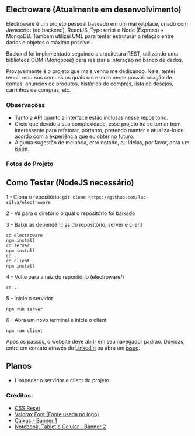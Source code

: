 ## Electroware (Atualmente em desenvolvimento)
Electroware é um projeto pessoal baseado em um marketplace, criado com Javascript (no backend), ReactJS, Typescript e Node (Express) + MongoDB. Também utilizei UML para tentar estruturar a relação entre dados e objetos o máximo possível.

Backend foi implementado seguindo a arquitetura REST, utilizando uma biblioteca ODM (Mongoose) para realizar a interação no banco de dados.

Provavelmente é o projeto que mais venho me dedicando. Nele, tentei reunir recursos comuns os quais um e-commerce possui: criação de contas, anúncios de produtos, histórico de compras, lista de desejos, carrinhos de compras, etc.

### Observações
- Tanto a API quanto a interface estão inclusas nesse repositório.
- Creio que devido a sua complexidade, esse projeto irá se tornar bem interessante para refatorar, portanto, pretendo manter e atualiza-lo de acordo com a experiência que eu obter no futuro.
- Alguma sugestão de melhoria, erro notado, ou ideias, por favor, abra um [issue](https://github.com/luc-silva/electroware/issues).

### Fotos do Projeto



## Como Testar (NodeJS necessário)
1 - Clone o repositório:
``` git clone https://github.com/luc-silva/electroware ```

2 - Vá para o diretório o qual o repositório foi baixado

3 - Baixe as dependências do repositório, server e client
``` 
cd electroware
npm install
cd server
npm install
cd ..
cd client
npm install
```

4 - Volte para a raiz do repositório (electroware/)
```
cd ..
```

5 - Inicie o servidor
```
npm run server
```

6 - Abra um novo terminal e inicie o client
```
npm run client
```

Após os passos, o website deve abrir em seu navegador padrão. Dúvidas, entre em contato através do [LinkedIn](https://linkedin.com/in/silva-luc) ou abra um [issue](https://github.com/luc-silva/electroware/issues).

## Planos
- Hospedar o servidor e client do projeto

### Créditos:
- [CSS Reset](https://meyerweb.com/eric/tools/css/reset/)
- [Valorax Font (Fonte usada no logo)](https://befonts.com/valorax-font.html)
- [Caixas - Banner 1](https://unsplash.com/@shutter_speed_)
- [Notebook, Tablet e Celular - Banner 2](https://www.freepik.com/free-psd/digital-devices-screen-editable_16303836.htm#page=4&query=eletronics&position=34&from_view=search&track=sph)

